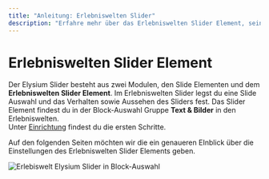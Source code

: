 ```yaml
---
title: "Anleitung: Erlebniswelten Slider"
description: "Erfahre mehr über das Erlebniswelten Slider Element, seine Verwendung und Einstellungen"
---
```


# Erlebniswelten Slider Element
Der Elysium Slider besteht aus zwei Modulen, den Slide Elementen und dem **Erlebniswelten Slider Element**. Im Erlebniswelten Slider legst du eine Slide Auswahl und das Verhalten sowie Aussehen des Sliders fest. Das Slider Element findest du in der Block-Auswahl Gruppe **Text & Bilder** in den Erlebniswelten.  
Unter [Einrichtung](/de/documentation/setup) findest du die ersten Schritte.  

Auf den folgenden Seiten möchten wir die ein genaueren EInblick über die Einstellungen des Erlebniswelten Slider Elements geben.

<Image 
    src="/screenshots/de/admin-cms-block-selection.png" 
    alt="Erlebiswelt Elysium Slider in Block-Auswahl" />
